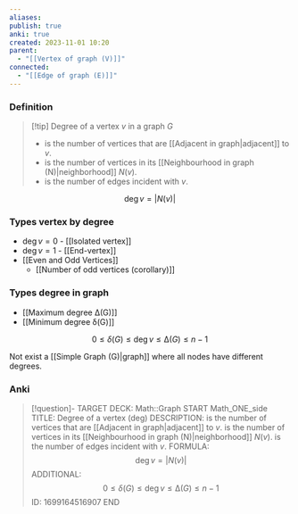 ```yaml
---
aliases: 
publish: true
anki: true
created: 2023-11-01 10:20
parent:
  - "[[Vertex of graph (V)]]"
connected:
  - "[[Edge of graph (E)]]"
---
```

### Definition
> [!tip] Degree of a vertex $v$ in a graph $G$
 > - is the number of vertices that are [[Adjacent in graph|adjacent]] to $v$. 
 > - is the number of vertices in its [[Neighbourhood in graph (N)|neighborhood]] $N(v)$. 
 > - is the number of edges incident with $v$.

$$\deg v = |N(v)|$$
### Types vertex by degree
- $\deg v = 0$ - [[Isolated vertex]]
- $\deg v = 1$ - [[End-vertex]]
- [[Even and Odd Vertices]]
	- [[Number of odd vertices (corollary)]]

### Types degree in graph
- [[Maximum degree ∆(G)]]
- [[Minimum degree δ(G)]]


$$0 ≤ δ(G) ≤ \deg v ≤ ∆(G) ≤ n − 1$$

Not exist a [[Simple Graph (G)|graph]]  where all nodes have different degrees. 
### Anki
> [!question]-
TARGET DECK: Math::Graph
START
Math_ONE_side
TITLE: Degree of a vertex (deg)
DESCRIPTION:  is the number of vertices that are [[Adjacent in graph|adjacent]] to $v$. 
 is the number of vertices in its [[Neighbourhood in graph (N)|neighborhood]] $N(v)$. 
 is the number of edges incident with $v$.
FORMULA: $$\deg v = |N(v)|$$
ADDITIONAL: $$0 ≤ δ(G) ≤ \deg v ≤ ∆(G) ≤ n − 1$$
ID: 1699164516907
END








